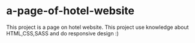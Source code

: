 # a-page-of-hotel-website
This project is a page on hotel website. This project use knowledge about HTML,CSS,SASS  and do responsive design  :)
